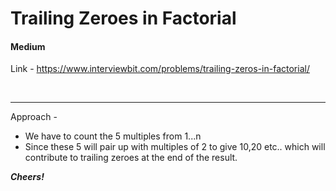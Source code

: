 # Trailing Zeroes in Factorial

#### Medium

Link - https://www.interviewbit.com/problems/trailing-zeros-in-factorial/

<br>
<hr>

Approach -

* We have to count the 5 multiples from 1...n
* Since these 5 will pair up with multiples of 2 to give 10,20 etc.. which will contribute to trailing zeroes at the end of the result.


***Cheers!***